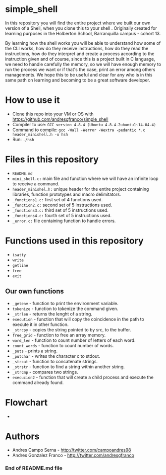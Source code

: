 # simple_shell
In this repository you will find the entire project where we built our own version of a Shell, when you clone this to your shell . Originally created for learning purposes in the Holberton School, Barranquilla campus - cohort 13.

By learning how the shell works you will be able to understand how some of the CLI works, how do they receive instructions, how do they read the instructions, how do they interpret and create a process according to the instruction given and of course, since this is a project built in C language, we need to handle carefully the memory, so we will have enough memory to run the process we want or if that's the case, print an error among others managements. We hope this to be useful and clear for any who is in this same path on learning and becoming to be a great software developer.

# How to use it
- Clone this repo into your VM or OS with https://github.com/andresgfranco/simple_shell
- Compiler to use: `GCC version 4.8.4 (Ubuntu 4.8.4-2ubuntu1~14.04.4)`
- Command to compile: `gcc -Wall -Werror -Wextra -pedantic *.c header_minishell.h -o hsh`
- Run: `./hsh`

# Files in this repository
- `README.md`
- `mini_shell.c:` main file and function where we will have an infinite loop to receive a command.
- `header_minishel.h:` unique header for the entire project containing libraries, function prototypes and macro delimitators.
- `_functions1.c:` first set of 4 functions used.
- `_function2.c:` second set of 5 instructions used.
- `_functions3.c:` third set of 5 instructions used.
- `_functions4.c:` fourth set of 5 instructions used.
- `_error.c:` file containing function to handle errors.
# Functions used in this repository
- `isatty`
- `write`
- `getline`
- `free`
- `exit`
## Our own functions
- `_getenv` - function to print the environment variable.
- `tokenize` - function to tokenize the command given.
- `_strlen` - returns the lenght of a string.
- `execution` - function that will copy the coincidence in the path to execute it in other function.
- `_strcpy` - copies the string pointed to by src, to the buffer.
- `free_grid` - function to free an array memory.
- `word_len` - function to count number of letters of each word.
- `count_words` - function to count number of words.
- `_puts` - prints a string.
- `_putchar` - writes the character c to stdout.
- `_strcat` - function to concatenate strings.
- `_strstr` - function to find a string within another string.
- `_strcmp` - compares two strings.
- `execucion2` - function that will create a child process and execute the command already found.

# Flowchart
- 
# Authors
- Andres Campo Serna - http://twitter.com/campoandres98
- Andres Gonzalez Franco - http://twitter.com/andresgfranco

### End of README.md file
